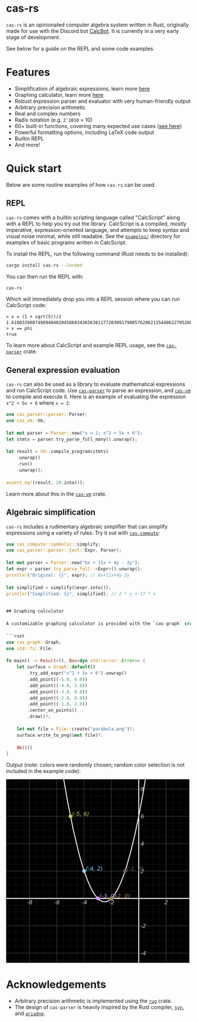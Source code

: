# cas-rs

`cas-rs` is an opinionated computer algebra system written in Rust, originally made for use with the Discord bot [CalcBot](https://discord.com/application-directory/674457690646249472/). It is currently in a very early stage of development.

See below for a guide on the REPL and some code examples.

# Features

- Simplification of algebraic expressions, learn more [here](cas-compute/README.md)
- Graphing calculator, learn more [here](cas-graph/README.md)
- Robust expression parser and evaluator with very human-friendly output
- Arbitrary precision arithmetic
- Real and complex numbers
- Radix notation (e.g. `2'1010` = 10)
- 60+ built-in functions, covering many expected use cases ([see here](https://github.com/ElectrifyPro/cas-rs/blob/dev/cas-compute/src/funcs/mod.rs))
- Powerful formatting options, including LaTeX code output
- Builtin REPL
- And more!

# Quick start

Below are some routine examples of how `cas-rs` can be used.

## REPL

`cas-rs` comes with a builtin scripting language called "CalcScript" along with a REPL to help you try out the library. CalcScript is a compiled, mostly imperative, expression-oriented language, and attempts to keep syntax and visual noise minimal, while still readable. See the [`examples/`](examples) directory for examples of basic programs written in CalcScript.

To install the REPL, run the following command (Rust needs to be installed):

```sh
cargo install cas-rs --locked
```

You can then run the REPL with:

```sh
cas-rs
```

Which will immediately drop you into a REPL session where you can run CalcScript code:

```text
> x = (1 + sqrt(5))/2
1.61803398874989484820458683436563811772030917980576286213544862270526046281890244970720720418939113748475408807538689175212663386222353693179318006077
> x == phi
true
```

To learn more about CalcScript and example REPL usage, see the [`cas-parser`](cas-parser/README.md) crate.

## General expression evaluation

`cas-rs` can also be used as a library to evaluate mathematical expressions and run CalcScript code. Use [`cas-parser`](cas-parser/README.md) to parse an expression, and [`cas-vm`](cas-vm/README.md) to compile and execute it. Here is an example of evaluating the expression `x^2 + 5x + 6` where `x = 2`:

```rust
use cas_parser::parser::Parser;
use cas_vm::Vm;

let mut parser = Parser::new("x = 2; x^2 + 5x + 6");
let stmts = parser.try_parse_full_many().unwrap();

let result = Vm::compile_program(stmts)
    .unwrap()
    .run()
    .unwrap();

assert_eq!(result, 20.into());
```

Learn more about this in the [`cas-vm`](cas-vm/README.md) crate.

## Algebraic simplification

`cas-rs` includes a rudimentary algebraic simplifier that can simplify expressions using a variety of rules. Try it out with [`cas-compute`](cas-compute/README.md):

```rust
use cas_compute::symbolic::simplify;
use cas_parser::parser::{ast::Expr, Parser};

let mut parser = Parser::new("6x + 11x + 4y - 2y");
let expr = parser.try_parse_full::<Expr>().unwrap();
println!("Original: {}", expr); // 6x+11x+4y-2y

let simplified = simplify(&expr.into());
println!("Simplified: {}", simplified); // 2 * y + 17 * x
```

```rust

## Graphing calculator

A customizable graphing calculator is provided with the `cas-graph` crate. You can create a graph of multiple functions and points, customize the appearance of the viewport, functions, and points, and render the graph to a PNG file (or any format supported by the [`cairo`](https://gtk-rs.org/gtk-rs-core/stable/latest/docs/cairo/) crate.

```rust
use cas_graph::Graph;
use std::fs::File;

fn main() -> Result<(), Box<dyn std::error::Error>> {
    let surface = Graph::default()
        .try_add_expr("x^2 + 5x + 6").unwrap()
        .add_point((-5.0, 6.0))
        .add_point((-4.0, 2.0))
        .add_point((-3.0, 0.0))
        .add_point((-2.0, 0.0))
        .add_point((-1.0, 2.0))
        .center_on_points()
        .draw()?;

    let mut file = File::create("parabola.png")?;
    surface.write_to_png(&mut file)?;

    Ok(())
}
```

Output (note: colors were randomly chosen; random color selection is not
included in the example code):

<img src="https://raw.githubusercontent.com/ElectrifyPro/cas-rs/main/cas-graph/img/parabola.png" width="500" height="500"/>

# Acknowledgements

- Arbitrary precision arithmetic is implemented using the [`rug`](https://gitlab.com/tspiteri/rug) crate.
- The design of `cas-parser` is heavily inspired by the Rust compiler, [`syn`](https://github.com/dtolnay/syn), and [`ariadne`](https://github.com/zesterer/ariadne).
